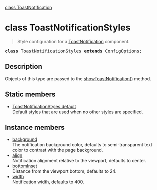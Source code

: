 [class ToastNotification](ToastNotification.md)

# class ToastNotificationStyles

> Style configuration for a [ToastNotification](ToastNotification.md) component.

<pre class="docgen_signature"><b>class</b> ToastNotificationStyles <b>extends</b> ConfigOptions;</pre>

## Description

Objects of this type are passed to the [showToastNotification()](showToastNotification.md) method.

## Static members

- [<!--{ref:property}-->ToastNotificationStyles.default](ToastNotificationStyles_default.md) <!--{refchip:static}-->\
    Default styles that are used when no other styles are specified.

## Instance members

- [<!--{ref:property}-->background](ToastNotificationStyles_background.md) \
    The notification background color, defaults to semi-transparent text color to contrast with the page background.
- [<!--{ref:property}-->align](ToastNotificationStyles_align.md) \
    Notification alignment relative to the viewport, defaults to center.
- [<!--{ref:property}-->bottomInset](ToastNotificationStyles_bottomInset.md) \
    Distance from the viewport bottom, defaults to 24.
- [<!--{ref:property}-->width](ToastNotificationStyles_width.md) \
    Notification width, defaults to 400.